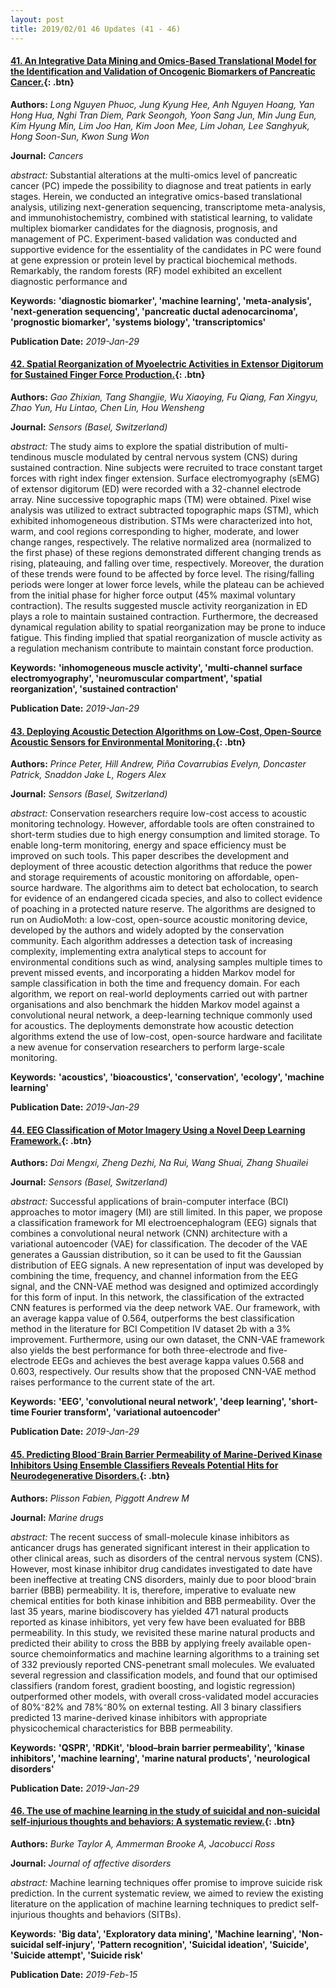```yaml
---
layout: post
title: 2019/02/01 46 Updates (41 - 46)
---
```

#### [41. An Integrative Data Mining and Omics-Based Translational Model for the Identification and Validation of Oncogenic Biomarkers of Pancreatic Cancer.](http://www.mdpi.com/resolver?pii=cancers11020155){: .btn}
**Authors:** *Long Nguyen Phuoc, Jung Kyung Hee, Anh Nguyen Hoang, Yan Hong Hua, Nghi Tran Diem, Park Seongoh, Yoon Sang Jun, Min Jung Eun, Kim Hyung Min, Lim Joo Han, Kim Joon Mee, Lim Johan, Lee Sanghyuk, Hong Soon-Sun, Kwon Sung Won*

**Journal:** *Cancers*

*abstract:* Substantial alterations at the multi-omics level of pancreatic cancer (PC) impede the possibility to diagnose and treat patients in early stages. Herein, we conducted an integrative omics-based translational analysis, utilizing next-generation sequencing, transcriptome meta-analysis, and immunohistochemistry, combined with statistical learning, to validate multiplex biomarker candidates for the diagnosis, prognosis, and management of PC. Experiment-based validation was conducted and supportive evidence for the essentiality of the candidates in PC were found at gene expression or protein level by practical biochemical methods. Remarkably, the random forests (RF) model exhibited an excellent diagnostic performance and 

**Keywords:** **'diagnostic biomarker', 'machine learning', 'meta-analysis', 'next-generation sequencing', 'pancreatic ductal adenocarcinoma', 'prognostic biomarker', 'systems biology', 'transcriptomics'**

**Publication Date:** *2019-Jan-29*

#### [42. Spatial Reorganization of Myoelectric Activities in Extensor Digitorum for Sustained Finger Force Production.](http://www.mdpi.com/resolver?pii=s19030555){: .btn}
**Authors:** *Gao Zhixian, Tang Shangjie, Wu Xiaoying, Fu Qiang, Fan Xingyu, Zhao Yun, Hu Lintao, Chen Lin, Hou Wensheng*

**Journal:** *Sensors (Basel, Switzerland)*

*abstract:* The study aims to explore the spatial distribution of multi-tendinous muscle modulated by central nervous system (CNS) during sustained contraction. Nine subjects were recruited to trace constant target forces with right index finger extension. Surface electromyography (sEMG) of extensor digitorum (ED) were recorded with a 32-channel electrode array. Nine successive topographic maps (TM) were obtained. Pixel wise analysis was utilized to extract subtracted topographic maps (STM), which exhibited inhomogeneous distribution. STMs were characterized into hot, warm, and cool regions corresponding to higher, moderate, and lower change ranges, respectively. The relative normalized area (normalized to the first phase) of these regions demonstrated different changing trends as rising, plateauing, and falling over time, respectively. Moreover, the duration of these trends were found to be affected by force level. The rising/falling periods were longer at lower force levels, while the plateau can be achieved from the initial phase for higher force output (45% maximal voluntary contraction). The results suggested muscle activity reorganization in ED plays a role to maintain sustained contraction. Furthermore, the decreased dynamical regulation ability to spatial reorganization may be prone to induce fatigue. This finding implied that spatial reorganization of muscle activity as a regulation mechanism contribute to maintain constant force production.

**Keywords:** **'inhomogeneous muscle activity', 'multi-channel surface electromyography', 'neuromuscular compartment', 'spatial reorganization', 'sustained contraction'**

**Publication Date:** *2019-Jan-29*

#### [43. Deploying Acoustic Detection Algorithms on Low-Cost, Open-Source Acoustic Sensors for Environmental Monitoring.](http://www.mdpi.com/resolver?pii=s19030553){: .btn}
**Authors:** *Prince Peter, Hill Andrew, Piña Covarrubias Evelyn, Doncaster Patrick, Snaddon Jake L, Rogers Alex*

**Journal:** *Sensors (Basel, Switzerland)*

*abstract:* Conservation researchers require low-cost access to acoustic monitoring technology. However, affordable tools are often constrained to short-term studies due to high energy consumption and limited storage. To enable long-term monitoring, energy and space efficiency must be improved on such tools. This paper describes the development and deployment of three acoustic detection algorithms that reduce the power and storage requirements of acoustic monitoring on affordable, open-source hardware. The algorithms aim to detect bat echolocation, to search for evidence of an endangered cicada species, and also to collect evidence of poaching in a protected nature reserve. The algorithms are designed to run on AudioMoth: a low-cost, open-source acoustic monitoring device, developed by the authors and widely adopted by the conservation community. Each algorithm addresses a detection task of increasing complexity, implementing extra analytical steps to account for environmental conditions such as wind, analysing samples multiple times to prevent missed events, and incorporating a hidden Markov model for sample classification in both the time and frequency domain. For each algorithm, we report on real-world deployments carried out with partner organisations and also benchmark the hidden Markov model against a convolutional neural network, a deep-learning technique commonly used for acoustics. The deployments demonstrate how acoustic detection algorithms extend the use of low-cost, open-source hardware and facilitate a new avenue for conservation researchers to perform large-scale monitoring.

**Keywords:** **'acoustics', 'bioacoustics', 'conservation', 'ecology', 'machine learning'**

**Publication Date:** *2019-Jan-29*

#### [44. EEG Classification of Motor Imagery Using a Novel Deep Learning Framework.](http://www.mdpi.com/resolver?pii=s19030551){: .btn}
**Authors:** *Dai Mengxi, Zheng Dezhi, Na Rui, Wang Shuai, Zhang Shuailei*

**Journal:** *Sensors (Basel, Switzerland)*

*abstract:* Successful applications of brain-computer interface (BCI) approaches to motor imagery (MI) are still limited. In this paper, we propose a classification framework for MI electroencephalogram (EEG) signals that combines a convolutional neural network (CNN) architecture with a variational autoencoder (VAE) for classification. The decoder of the VAE generates a Gaussian distribution, so it can be used to fit the Gaussian distribution of EEG signals. A new representation of input was developed by combining the time, frequency, and channel information from the EEG signal, and the CNN-VAE method was designed and optimized accordingly for this form of input. In this network, the classification of the extracted CNN features is performed via the deep network VAE. Our framework, with an average kappa value of 0.564, outperforms the best classification method in the literature for BCI Competition IV dataset 2b with a 3% improvement. Furthermore, using our own dataset, the CNN-VAE framework also yields the best performance for both three-electrode and five-electrode EEGs and achieves the best average kappa values 0.568 and 0.603, respectively. Our results show that the proposed CNN-VAE method raises performance to the current state of the art.

**Keywords:** **'EEG', 'convolutional neural network', 'deep learning', 'short-time Fourier transform', 'variational autoencoder'**

**Publication Date:** *2019-Jan-29*

#### [45. Predicting Blood⁻Brain Barrier Permeability of Marine-Derived Kinase Inhibitors Using Ensemble Classifiers Reveals Potential Hits for Neurodegenerative Disorders.](http://www.mdpi.com/resolver?pii=md17020081){: .btn}
**Authors:** *Plisson Fabien, Piggott Andrew M*

**Journal:** *Marine drugs*

*abstract:* The recent success of small-molecule kinase inhibitors as anticancer drugs has generated significant interest in their application to other clinical areas, such as disorders of the central nervous system (CNS). However, most kinase inhibitor drug candidates investigated to date have been ineffective at treating CNS disorders, mainly due to poor blood⁻brain barrier (BBB) permeability. It is, therefore, imperative to evaluate new chemical entities for both kinase inhibition and BBB permeability. Over the last 35 years, marine biodiscovery has yielded 471 natural products reported as kinase inhibitors, yet very few have been evaluated for BBB permeability. In this study, we revisited these marine natural products and predicted their ability to cross the BBB by applying freely available open-source chemoinformatics and machine learning algorithms to a training set of 332 previously reported CNS-penetrant small molecules. We evaluated several regression and classification models, and found that our optimised classifiers (random forest, gradient boosting, and logistic regression) outperformed other models, with overall cross-validated model accuracies of 80%⁻82% and 78%⁻80% on external testing. All 3 binary classifiers predicted 13 marine-derived kinase inhibitors with appropriate physicochemical characteristics for BBB permeability.

**Keywords:** **'QSPR', 'RDKit', 'blood–brain barrier permeability', 'kinase inhibitors', 'machine learning', 'marine natural products', 'neurological disorders'**

**Publication Date:** *2019-Jan-29*

#### [46. The use of machine learning in the study of suicidal and non-suicidal self-injurious thoughts and behaviors: A systematic review.](https://linkinghub.elsevier.com/retrieve/pii/S0165-0327(18)31750-6){: .btn}
**Authors:** *Burke Taylor A, Ammerman Brooke A, Jacobucci Ross*

**Journal:** *Journal of affective disorders*

*abstract:* Machine learning techniques offer promise to improve suicide risk prediction. In the current systematic review, we aimed to review the existing literature on the application of machine learning techniques to predict self-injurious thoughts and behaviors (SITBs).

**Keywords:** **'Big data', 'Exploratory data mining', 'Machine learning', 'Non-suicidal self-injury', 'Pattern recognition', 'Suicidal ideation', 'Suicide', 'Suicide attempt', 'Suicide risk'**

**Publication Date:** *2019-Feb-15*

